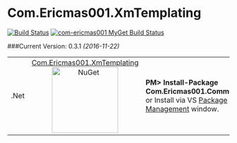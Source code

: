 # Com.Ericmas001.XmTemplating
[![Build Status](https://travis-ci.org/Com-Ericmas001/XmTemplating.svg?branch=master)](https://travis-ci.org/Com-Ericmas001/XmTemplating)
[![com-ericmas001 MyGet Build Status](https://www.myget.org/BuildSource/Badge/com-ericmas001?identifier=d044fbc0-d2b3-4470-82b6-38cf00b18a7f)](https://www.myget.org/)

###Current Version: 0.3.1 *(2016-11-22)*
<table align="center" width="100%">
    <tbody>
        <tr>
            <td rowspan>.Net</td>
            <td align="center">
            <a href="https://www.nuget.org/packages/Com.Ericmas001.XmTemplating/" target="_blank">
            Com.Ericmas001.XmTemplating <br />
            <img src="https://raw.githubusercontent.com/NuGet/Home/master/resources/nuget.png" alt="NuGet" width=150 />
            </a>
            </td>
            <td align="left">
                <div class="nuget-badge">
                    <b>PM&gt; Install-Package Com.Ericmas001.Common</b> <br />
                    or Install via VS <a href="https://docs.nuget.org/consume/package-manager-dialog" target="_blank">Package Management</a> window.
                </div>
            </td>
        </tr>
    </tbody>
</table>
